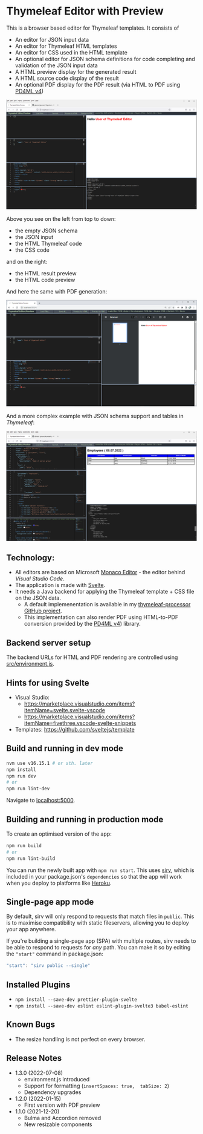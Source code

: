 # Thymeleaf Editor with Preview

This is a browser based editor for Thymeleaf templates. It consists of

- An editor for JSON input data
- An editor for Thymeleaf HTML templates
- An editor for CSS used in the HTML template
- An optional editor for JSON schema definitions for code completing and validation of the JSON input data
- A HTML preview display for the generated result
- A HTML source code display of the result
- An optional PDF display for the PDF result (via HTML to PDF using [PD4ML v4](https://pd4ml.tech/))

![Example of the UI](docs/images/ui-example-simple-html.png)

Above you see on the left from top to down:
- the empty JSON schema
- the JSON input
- the HTML Thymeleaf code
- the CSS code

and on the right:
- the HTML result preview
- the HTML code preview

And here the same with PDF generation:

![Example of the UI](docs/images/ui-example-simple-pdf.png)

And a more complex example with JSON schema support and tables in *Thymeleaf*:

![Example of the UI](docs/images/ui-example-persons-html.png)

## Technology:

- All editors are based on Microsoft [Monaco Editor](https://microsoft.github.io/monaco-editor/) - the editor behind _Visual Studio Code_.
- The application is made with [Svelte](https://svelte.dev/).
- It needs a Java backend for applying the Thymeleaf template + CSS file on the JSON data.
  - A default implemenentation is available in my [thymeleaf-processor GitHub project](https://github.com/giraone/thymeleaf-processor).
  - This implementation can also render PDF using HTML-to-PDF conversion provided by the [PD4ML v4](https://pd4ml.tech/)) library.

## Backend server setup

The backend URLs for HTML and PDF rendering are controlled using [src/environment.js](src/environment.js).

## Hints for using Svelte

- Visual Studio:
  - https://marketplace.visualstudio.com/items?itemName=svelte.svelte-vscode
  - https://marketplace.visualstudio.com/items?itemName=fivethree.vscode-svelte-snippets
- Templates: https://github.com/sveltejs/template

## Build and running in dev mode

```bash
nvm use v16.15.1 # or sth. later
npm install
npm run dev
# or
npm run lint-dev
```

Navigate to [localhost:5000](http://localhost:5000).

## Building and running in production mode

To create an optimised version of the app:

```bash
npm run build
# or
npm run lint-build
```

You can run the newly built app with `npm run start`. This uses [sirv](https://github.com/lukeed/sirv), which is included in your package.json's `dependencies` so that the app will work when you deploy to platforms like [Heroku](https://heroku.com).

## Single-page app mode

By default, sirv will only respond to requests that match files in `public`. This is to maximise compatibility with static fileservers, allowing you to deploy your app anywhere.

If you're building a single-page app (SPA) with multiple routes, sirv needs to be able to respond to requests for _any_ path. You can make it so by editing the `"start"` command in package.json:

```js
"start": "sirv public --single"
```

## Installed Plugins

- `npm install --save-dev prettier-plugin-svelte`
- `npm install --save-dev eslint eslint-plugin-svelte3 babel-eslint`

## Known Bugs

- The resize handling is not perfect on every browser.

## Release Notes

- 1.3.0 (2022-07-08)
  - environment.js introduced
  - Support for formatting (`insertSpaces: true,  tabSize: 2`)
  - Dependency upgrades
- 1.2.0 (2022-01-15)
  - First version with PDF preview
- 1.1.0 (2021-12-20)
  - Bulma and Accordion removed
  - New resizable components
